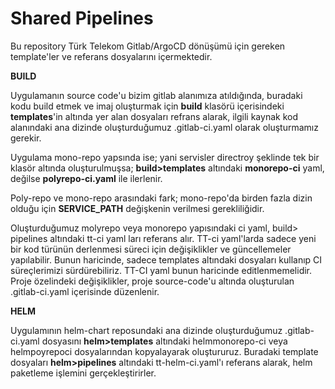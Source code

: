 # Shared Pipelines

Bu repository Türk Telekom Gitlab/ArgoCD dönüşümü için gereken template'ler ve referans dosyalarını içermektedir.

**BUILD**

Uygulamanın source code'u bizim gitlab alanımıza atıldığında, buradaki kodu build etmek ve imaj oluşturmak için **build** klasörü içerisindeki **templates**'in altında yer alan dosyaları refrans alarak, ilgili kaynak kod alanındaki ana dizinde oluşturduğumuz .gitlab-ci.yaml olarak oluşturmamız gerekir.

Uygulama mono-repo yapsında ise; yani servisler directroy şeklinde tek bir klasör altında oluşturulmuşsa; **build>templates** altındaki **monorepo-ci** yaml, değilse **polyrepo-ci.yaml** ile ilerlenir.

Poly-repo ve mono-repo arasındaki fark; mono-repo'da birden fazla dizin olduğu için **SERVICE_PATH** değişkenin verilmesi gerekliliğidir.

Oluşturduğumuz molyrepo veya monorepo yapısındaki ci yaml, build> pipelines altındaki tt-ci yaml ları referans alır. TT-ci yaml'larda sadece yeni bir kod türünün derlenmesi süreci için değişiklikler ve güncellemeler yapılabilir. Bunun haricinde, sadece templates altındaki dosyaları kullanıp CI süreçlerimizi sürdürebiliriz. TT-CI yaml bunun haricinde editlenmemelidir. Proje özelindeki değişiklikler, proje source-code'u altında oluşturulan .gitlab-ci.yaml içerisinde düzenlenir.

**HELM**

Uygulamının helm-chart reposundaki ana dizinde oluşturduğumuz .gitlab-ci.yaml dosyasını **helm>templates** altındaki helmmonorepo-ci veya helmpoyrepoci dosyalarından kopyalayarak oluştururuz. Buradaki template dosyaları **helm>pipelines** altındaki tt-helm-ci.yaml'ı referans alarak, helm paketleme işlemini gerçekleştirirler. 





